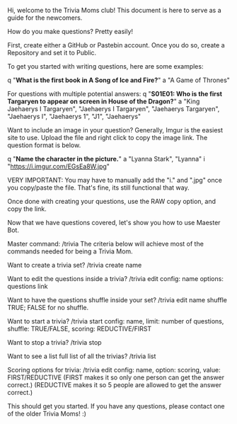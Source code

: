 Hi, welcome to the Trivia Moms club! This document is here to serve as a guide for the newcomers.
 
How do you make questions? Pretty easily!

First, create either a GitHub or Pastebin account. Once you do so, create a Repository and set it to Public.
 
To get you started with writing questions, here are some examples:
 
q "**What is the first book in A Song of Ice and Fire?**"
a "A Game of Thrones"
 
For questions with multiple potential answers:
q "**S01E01: Who is the first Targaryen to appear on screen in House of the Dragon?**"
a "King Jaehaerys I Targaryen", "Jaehaerys I Targaryen", "Jaehaerys Targaryen", "Jaehaerys I", "Jaehaerys 1", "J1", "Jaehaerys"
 
Want to include an image in your question? Generally, Imgur is the easiest site to use. Upload the file and right click to copy the image link. The question format is below.
 
q "**Name the character in the picture.**"
a "Lyanna Stark", "Lyanna"
i "https://i.imgur.com/EGsEa8W.jpg"
 
VERY IMPORTANT: You may have to manually add the "i." and ".jpg" once you copy/paste the file. That's fine, its still functional that way.

Once done with creating your questions, use the RAW copy option, and copy the link.
 
Now that we have questions covered, let's show you how to use Maester Bot.

Master command: /trivia
The criteria below will achieve most of the commands needed for being a Trivia Mom.

Want to create a trivia set?
/trivia create name
 
Want to edit the questions inside a trivia?
/trivia edit config: name options: questions link
 
Want to have the questions shuffle inside your set?
/trivia edit name shuffle TRUE; FALSE for no shuffle.

Want to start a trivia?
/trivia start config: name, limit: number of questions, shuffle: TRUE/FALSE, scoring: REDUCTIVE/FIRST
 
Want to stop a trivia?
/trivia stop
 
Want to see a list full list of all the trivias?
/trivia list
 
Scoring options for trivia:
/trivia edit config: name, option: scoring, value: FIRST/REDUCTIVE
(FIRST makes it so only one person can get the answer correct.)
(REDUCTIVE makes it so 5 people are allowed to get the answer correct.) 
 
This should get you started. If you have any questions, please contact one of the older Trivia Moms! :)
